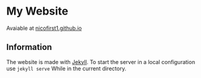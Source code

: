 # My Website
Avaiable at [nicofirst1.github.io](https://nicofirst1.github.io/)


## Information
The website is made with [Jekyll](https://jekyllrb.com/). To start the server in a local configuration use 
`jekyll serve`
While in the current directory.